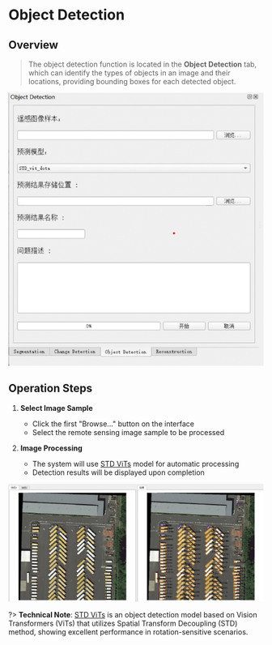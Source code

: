 # Object Detection

## Overview

> The object detection function is located in the **Object Detection** tab, which can identify the types of objects in an image and their locations, providing bounding boxes for each detected object.

![Interface](/Object-Detection.png)

## Operation Steps

1. **Select Image Sample**
   - Click the first "Browse..." button on the interface
   - Select the remote sensing image sample to be processed

2. **Image Processing**
   - The system will use [STD ViTs](https://github.com/yuhongtian17/Spatial-Transform-Decoupling) model for automatic processing
   - Detection results will be displayed upon completion

![Processing Result](/Object-Detection_result.png)

?> **Technical Note**:
[STD ViTs](https://github.com/yuhongtian17/Spatial-Transform-Decoupling) is an object detection model based on Vision Transformers (ViTs) that utilizes Spatial Transform Decoupling (STD) method, showing excellent performance in rotation-sensitive scenarios.